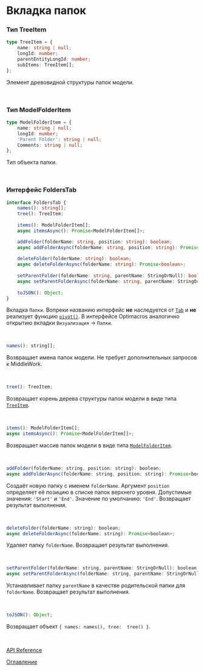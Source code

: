 # Вкладка папок

### Тип TreeItem<a name="tree-item"></a>
```ts
type TreeItem = {
	name: string | null;
	longId: number;
	parentEntityLongId: number;
	subItems: TreeItem[];
};
```
Элемент древовидной структуры папок модели.

&nbsp;

### Тип ModelFolderItem<a name="model-folder-item"></a>
```ts
type ModelFolderItem = {
	name: string | null;
	longId: number;
	'Parent Folder': string | null;
	Comments: string | null;
};
```
Тип объекта папки.

&nbsp;

### Интерфейс FoldersTab<a name="folders-tab"></a>
```ts
interface FoldersTab {
	names(): string[];
	tree(): TreeItem;
	
	items(): ModelFolderItem[];
	async itemsAsync(): Promise<ModelFolderItem[]>;

	addFolder(folderName: string, position: string): boolean;
	async addFolderAsync(folderName: string, position: string): Promise<boolean>;
	
	deleteFolder(folderName: string): boolean;
	async deleteFolderAsync(folderName: string): Promise<boolean>;
	
	setParentFolder(folderName: string, parentName: StringOrNull): boolean;
	async setParentFolderAsync(folderName: string, parentName: StringOrNull): Promise<boolean>;
	
	toJSON(): Object;
}
```
Вкладка `Папки`. Вопреки названию интерфейс **не** наследуется от [`Tab`](./views.md#tab) и **не** реализует функцию [`pivot()`](./views.md#tab.pivot). В интерфейсе Optimacros аналогично открытию вкладки `Визуализация` -> `Папки`.

&nbsp;

```js
names(): string[];
```
Возвращает имена папок модели. Не требует дополнительных запросов к MiddleWork.

&nbsp;

```js
tree(): TreeItem;
```
Возвращает корень дерева структуры папок модели в виде типа [`TreeItem`](#tree-item).

&nbsp;

```js
items(): ModelFolderItem[];
async itemsAsync(): Promise<ModelFolderItem[]>;
```
Возвращает массив папок модели в виде типа [`ModelFolderItem`](#model-folder-item).

&nbsp;

```js
addFolder(folderName: string, position: string): boolean;
async addFolderAsync(folderName: string, position: string): Promise<boolean>;
```
Создаёт новую папку  с именем `folderName`. Аргумент `position` определяет её позицию в списке папок верхнего уровня. Допустимые значения: `'Start'` и `'End'`. Значение по умолчанию: `'End'`. Возвращает результат выполнения.

&nbsp;

```js
deleteFolder(folderName: string): boolean;
async deleteFolderAsync(folderName: string): Promise<boolean>;
```
Удаляет папку `folderName`. Возвращает результат выполнения.

&nbsp;

```js
setParentFolder(folderName: string, parentName: StringOrNull): boolean;
async setParentFolderAsync(folderName: string, parentName: StringOrNull): Promise<boolean>;
```
Устанавливает папку `parentName` в качестве родительской папки для `folderName`. Возвращает результат выполнения.

&nbsp;

```js
toJSON(): Object;
```
Возвращает объект 
`{
	names: names(),
	tree:  tree()
}`.


&nbsp;

[API Reference](API.md)

[Оглавление](../README.md)

